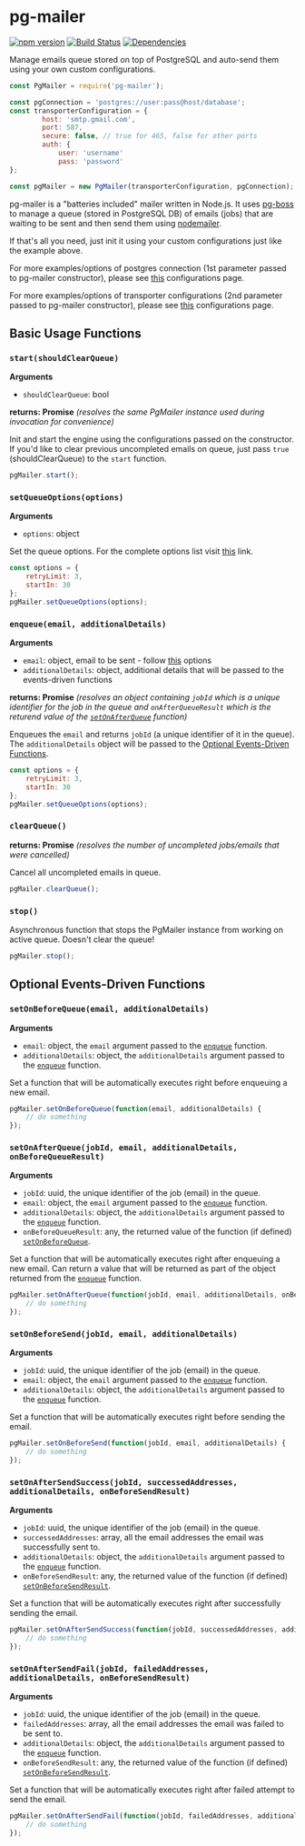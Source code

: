# pg-mailer

[![npm version](https://badge.fury.io/js/pg-mailer.svg)](https://badge.fury.io/js/pg-mailer)
[![Build Status](https://travis-ci.org/roytz/pg-mailer.svg?branch=master)](https://travis-ci.org/roytz/pg-mailer)
[![Dependencies](https://david-dm.org/roytz/pg-mailer.svg)](https://david-dm.org/roytz/pg-mailer)

Manage emails queue stored on top of PostgreSQL and auto-send them using your own custom configurations.

```js
const PgMailer = require('pg-mailer');

const pgConnection = 'postgres://user:pass@host/database';
const transporterConfiguration = {
        host: 'smtp.gmail.com',
        port: 587,
        secure: false, // true for 465, false for other ports
        auth: {
            user: 'username'
            pass: 'password'
};

const pgMailer = new PgMailer(transporterConfiguration, pgConnection);
```

pg-mailer is a "batteries included" mailer written in Node.js. It uses [pg-boss](https://github.com/timgit/pg-boss) to manage a queue (stored in PostgreSQL DB) of emails (jobs) that are waiting to be sent and then send them using [nodemailer](https://github.com/nodemailer/nodemailer).

If that's all you need, just init it using your custom configurations just like the example above.

For more examples/options of postgres connection (1st parameter passed to pg-mailer constructor), please see [this](https://github.com/timgit/pg-boss/blob/master/docs/usage.md#newconnectionstring) configurations page.

For more examples/options of transporter configurations (2nd parameter passed to pg-mailer constructor), please see [this](https://nodemailer.com/smtp/#examples) configurations page.

## Basic Usage Functions

### `start(shouldClearQueue)`

**Arguments**
- `shouldClearQueue`: bool

**returns: Promise** *(resolves the same PgMailer instance used during invocation for convenience)*

Init and start the engine using the configurations passed on the constructor. If you'd like to clear previous uncompleted emails on queue, just pass `true` (shouldClearQueue) to the `start` function.

```js
pgMailer.start();
```

### `setQueueOptions(options)`

**Arguments**
- `options`: object

Set the queue options. For the complete options list visit [this](https://github.com/timgit/pg-boss/blob/master/docs/configuration.md#publish-options) link.

```js
const options = {
	retryLimit: 3,
	startIn: 30
};
pgMailer.setQueueOptions(options);
```

### `enqueue(email, additionalDetails)`

**Arguments**
- `email`: object, email to be sent - follow [this](https://nodemailer.com/message/#commmon-fields) options
- `additionalDetails`: object, additional details that will be passed to the events-driven functions

**returns: Promise** *(resolves an object containing `jobId` which is a unique identifier for the job in the queue and `onAfterQueueResult` which is the returend value of the [`setOnAfterQueue`](https://github.com/roytz/pg-mailer/blob/master/README.md#setonafterqueuejobid-email-additionaldetails-onbeforequeueresult) function)*

Enqueues the `email` and returns `jobId` (a unique identifier of it in the queue). The `additionalDetails` object will be passed to the [Optional Events-Driven Functions](https://github.com/roytz/pg-mailer/blob/master/README.md#optional-events-driven-functions).

```js
const options = {
	retryLimit: 3,
	startIn: 30
};
pgMailer.setQueueOptions(options);
```

### `clearQueue()`

**returns: Promise** *(resolves the number of uncompleted jobs/emails that were cancelled)*

Cancel all uncompleted emails in queue.

```js
pgMailer.clearQueue();
```

### `stop()`

Asynchronous function that stops the PgMailer instance from working on active queue. Doesn't clear the queue!

```js
pgMailer.stop();
```

## Optional Events-Driven Functions

### `setOnBeforeQueue(email, additionalDetails)`

**Arguments**
- `email`: object, the `email` argument passed to the [`enqueue`](https://github.com/roytz/pg-mailer/blob/master/README.md#enqueueemail-additionaldetails) function.
- `additionalDetails`: object, the `additionalDetails` argument passed to the [`enqueue`](https://github.com/roytz/pg-mailer/blob/master/README.md#enqueueemail-additionaldetails) function.

Set a function that will be automatically executes right before enqueuing a new email.

```js
pgMailer.setOnBeforeQueue(function(email, additionalDetails) {
	// do something
});
```

### `setOnAfterQueue(jobId, email, additionalDetails, onBeforeQueueResult)`

**Arguments**
- `jobId`: uuid, the unique identifier of the job (email) in the queue.
- `email`: object, the `email` argument passed to the [`enqueue`](https://github.com/roytz/pg-mailer/blob/master/README.md#enqueueemail-additionaldetails) function.
- `additionalDetails`: object, the `additionalDetails` argument passed to the [`enqueue`](https://github.com/roytz/pg-mailer/blob/master/README.md#enqueueemail-additionaldetails) function.
- `onBeforeQueueResult`: any, the returned value of the function (if defined) [`setOnBeforeQueue`](https://github.com/roytz/pg-mailer/blob/master/README.md#setonbeforequeueemail-additionaldetails).

Set a function that will be automatically executes right after enqueuing a new email. Can return a value that will be returned as part of the object returned from the [`enqueue`](https://github.com/roytz/pg-mailer/blob/master/README.md#enqueueemail-additionaldetails) function.

```js
pgMailer.setOnAfterQueue(function(jobId, email, additionalDetails, onBeforeQueueResult) {
	// do something
});
```

### `setOnBeforeSend(jobId, email, additionalDetails)`

**Arguments**
- `jobId`: uuid, the unique identifier of the job (email) in the queue.
- `email`: object, the `email` argument passed to the [`enqueue`](https://github.com/roytz/pg-mailer/blob/master/README.md#enqueueemail-additionaldetails) function.
- `additionalDetails`: object, the `additionalDetails` argument passed to the [`enqueue`](https://github.com/roytz/pg-mailer/blob/master/README.md#enqueueemail-additionaldetails) function.

Set a function that will be automatically executes right before sending the email.

```js
pgMailer.setOnBeforeSend(function(jobId, email, additionalDetails) {
	// do something
});
```

### `setOnAfterSendSuccess(jobId, successedAddresses, additionalDetails, onBeforeSendResult)`

**Arguments**
- `jobId`: uuid, the unique identifier of the job (email) in the queue.
- `successedAddresses`: array, all the email addresses the email was successfully sent to.
- `additionalDetails`: object, the `additionalDetails` argument passed to the [`enqueue`](https://github.com/roytz/pg-mailer/blob/master/README.md#enqueueemail-additionaldetails) function.
- `onBeforeSendResult`: any, the returned value of the function (if defined) [`setOnBeforeSendResult`](https://github.com/roytz/pg-mailer/blob/master/README.md#setonbeforesendjobid-email-additionaldetails).

Set a function that will be automatically executes right after successfully sending the email.

```js
pgMailer.setOnAfterSendSuccess(function(jobId, successedAddresses, additionalDetails, onBeforeSendResult) {
	// do something
});
```

### `setOnAfterSendFail(jobId, failedAddresses, additionalDetails, onBeforeSendResult)`

**Arguments**
- `jobId`: uuid, the unique identifier of the job (email) in the queue.
- `failedAddresses`: array, all the email addresses the email was failed to be sent to.
- `additionalDetails`: object, the `additionalDetails` argument passed to the [`enqueue`](https://github.com/roytz/pg-mailer/blob/master/README.md#enqueueemail-additionaldetails) function.
- `onBeforeSendResult`: any, the returned value of the function (if defined) [`setOnBeforeSendResult`](https://github.com/roytz/pg-mailer/blob/master/README.md#setonbeforesendjobid-email-additionaldetails).

Set a function that will be automatically executes right after failed attempt to send the email.

```js
pgMailer.setOnAfterSendFail(function(jobId, failedAddresses, additionalDetails, onBeforeSendResult) {
	// do something
});
```
